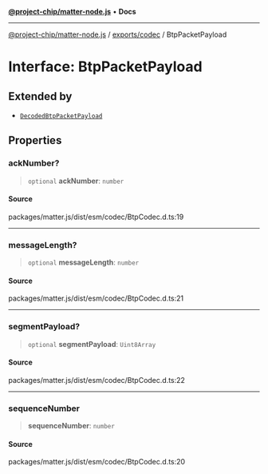 [**@project-chip/matter-node.js**](../../../README.md) • **Docs**

***

[@project-chip/matter-node.js](../../../modules.md) / [exports/codec](../README.md) / BtpPacketPayload

# Interface: BtpPacketPayload

## Extended by

- [`DecodedBtpPacketPayload`](DecodedBtpPacketPayload.md)

## Properties

### ackNumber?

> `optional` **ackNumber**: `number`

#### Source

packages/matter.js/dist/esm/codec/BtpCodec.d.ts:19

***

### messageLength?

> `optional` **messageLength**: `number`

#### Source

packages/matter.js/dist/esm/codec/BtpCodec.d.ts:21

***

### segmentPayload?

> `optional` **segmentPayload**: `Uint8Array`

#### Source

packages/matter.js/dist/esm/codec/BtpCodec.d.ts:22

***

### sequenceNumber

> **sequenceNumber**: `number`

#### Source

packages/matter.js/dist/esm/codec/BtpCodec.d.ts:20
